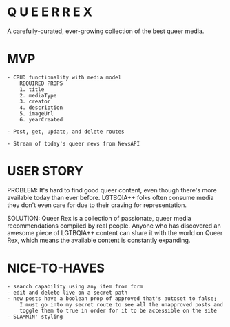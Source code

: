 
# Q U E E R   R E X
A carefully-curated, ever-growing collection of the best queer media.


# MVP 
    - CRUD functionality with media model
        REQUIRED PROPS
        1. title
        2. mediaType
        3. creator
        4. description
        5. imageUrl
        6. yearCreated
      
    - Post, get, update, and delete routes

    - Stream of today's queer news from NewsAPI



# USER STORY
PROBLEM: It's hard to find good queer content, even though there's more available today than ever before. LGTBQIA++ folks often consume media they don't even care for due to their craving for representation. 

SOLUTION: Queer Rex is a collection of passionate, queer media recommendations compiled by real people. Anyone who has discovered an awesome piece of LGTBQIA++ content can share it with the world on Queer Rex, which means the available content is constantly expanding. 



# NICE-TO-HAVES
    - search capability using any item from form
    - edit and delete live on a secret path 
    - new posts have a boolean prop of approved that's autoset to false;
        I must go into my secret route to see all the unapproved posts and 
        toggle them to true in order for it to be accessible on the site
    - SLAMMIN' styling 